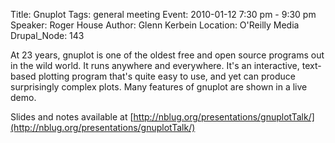 Title: Gnuplot
Tags: general meeting
Event: 2010-01-12 7:30 pm - 9:30 pm
Speaker: Roger House
Author: Glenn Kerbein
Location: O'Reilly Media
Drupal_Node: 143

At 23 years, gnuplot is one of the oldest free and open source programs out in the wild world. It runs anywhere and everywhere. It's an interactive, text-based plotting program that's quite easy to use, and yet can produce surprisingly complex plots. Many features of gnuplot are shown in a live demo.

Slides and notes available at [http://nblug.org/presentations/gnuplotTalk/](http://nblug.org/presentations/gnuplotTalk/)
